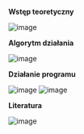 **Wstęp teoretyczny**

![image](https://github.com/Kuba1618/ReliabilityComputerSystems/assets/59400834/840cc19d-9439-47a3-a30a-2b4793a2aa84)


**Algorytm działania**

![image](https://github.com/Kuba1618/ReliabilityComputerSystems/assets/59400834/9ceec1d2-8a75-4f4f-a2c0-e730786cb3ad)


**Działanie programu**

![image](https://github.com/Kuba1618/ReliabilityComputerSystems/assets/59400834/2a37a210-d9cd-4655-9240-a496ba081157)
![image](https://github.com/Kuba1618/ReliabilityComputerSystems/assets/59400834/cb7680c9-a081-4b39-b8d0-b84403b821c4)


**Literatura**

![image](https://github.com/Kuba1618/ReliabilityComputerSystems/assets/59400834/2c17d884-e416-4be5-8af6-13c4616e253c)

